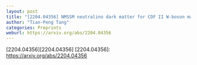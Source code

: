 ```yaml
---
layout: post
title: "[2204.04356] NMSSM neutralino dark matter for CDF II W-boson mass and muon g − 2 and the promising prospect of direct detection"
author: "Tian-Peng Tang"
categories: Preprints
weburl: https://arxiv.org/abs/2204.04356
---
```


[2204.04356][2204.04356]
[2204.04356]: https://arxiv.org/abs/2204.04356
